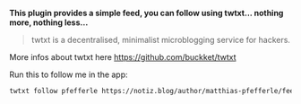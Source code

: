 **This plugin provides a simple feed, you can follow using twtxt... nothing more, nothing less...**

> twtxt is a decentralised, minimalist microblogging service for hackers.

More infos about twtxt here <https://github.com/buckket/twtxt>

Run this to follow me in the app:

```bash
twtxt follow pfefferle https://notiz.blog/author/matthias-pfefferle/feed/twtxt
```